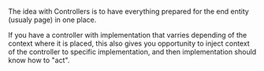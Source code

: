 The idea with Controllers is to have everything prepared for the end entity (usualy page) in one place.

If you have a controller with implementation that varries depending of the context where it is placed, this also gives you opportunity to inject context of the controller to specific implementation, and then implementation should know how to "act".